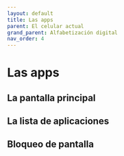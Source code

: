 ```yaml
---
layout: default
title: Las apps
parent: El celular actual
grand_parent: Alfabetización digital
nav_order: 4
---
```


# Las apps

## La pantalla principal

## La lista de aplicaciones

## Bloqueo de pantalla
